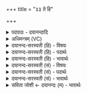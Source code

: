 +++
title = "३३ ते हि"

+++
<details><summary>पदपाठः - दयानन्दादि</summary>

ते। हि। पु॒त्रासः॑। अदि॑तेः। प्र। जी॒वसे॑। मर्त्या॑य। ज्योतिः॑। यच्छ॑न्ति। अज॑स्रम्। ३३।
</details>

<details><summary>अधिमन्त्रम् (VC)</summary>

- आदित्यो देवता
- वारुणिः सप्तधृतिः
- विराड् गायत्री
- षड्जः
</details>

<details><summary>दयानन्द-सरस्वती (हि) - विषयः</summary>

आदित्यों के क्या-क्या कर्म हैं, इस विषय का उपदेश अगले मन्त्र में किया है ॥
</details>

<details><summary>दयानन्द-सरस्वती (हि) - पदार्थः</summary>

पदार्थान्वयभाषाः -  जो (अदितेः) नाशरहित कारणरूपी शक्ति के (पुत्रासः) बाहिर भीतर रहनेवाले प्राण, सूर्यलोक, पवन और जल आदि पुत्र हैं (ते) वे (हि) ही (मर्त्याय) मनुष्यों के मरने वा (जीवसे) जीने के लिये (अजस्रम्) निरन्तर (ज्योतिः) तेज या प्रकाश को (यच्छन्ति) देते हैं ॥३३॥
</details>

<details><summary>दयानन्द-सरस्वती (हि) - भावार्थः</summary>

भावार्थभाषाः -  जो ये कारणरूपी समर्थ पदार्थों के उत्पन्न हुए प्राण, सूर्यलोक, वायु वा जल आदि पदार्थ हैं, वे ज्योति अर्थात् तेज को देते हुए सब प्राणियों के जीवन वा मरने के लिये निमित्त होते हैं ॥३३॥
</details>

<details><summary>दयानन्द-सरस्वती (सं) - विषयः</summary>

आदित्यानां किं कर्मास्तीत्युपदिश्यते ॥
</details>

<details><summary>दयानन्द-सरस्वती (सं) - पदार्थः</summary>

पदार्थान्वयभाषाः -  येऽदितेः पुत्रासः पुत्रास्ते हि मर्त्याय जीवसेऽजस्रं ज्योतिः प्रयच्छन्ति ॥३३॥
</details>

<details><summary>दयानन्द-सरस्वती (सं) - भावार्थः</summary>

भावार्थभाषाः -  एते कारणादुत्पन्नाः प्राणवाय्वादयो नित्यं ज्योतिः प्रयच्छन्तः सर्वेषां जीवनाय मरणाय वा निमित्तानि भवन्तीति ॥३३॥
</details>

<details><summary>सविता जोशी ← दयानन्दः (म) - भावार्थः</summary>

भावार्थभाषाः -  जी कारणरूपी अनादी शक्ती (प्रकृती) आहे तिच्यापासून प्राण, वायू व जल इत्यादी पदार्थ उत्पन्न झालेले आहेत. ते माणसांना तेजस्वी बनवितात व जीवन आणि मृत्यूचे निमित्त बनतात.
</details>